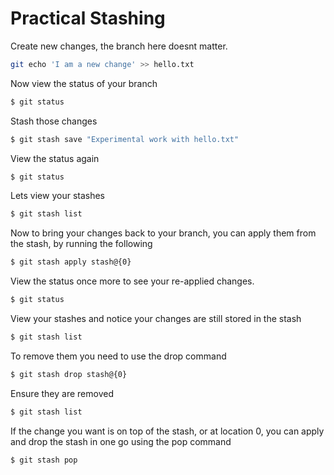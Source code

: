 # Practical Stashing

Create new changes, the branch here doesnt matter. 
```sh
git echo 'I am a new change' >> hello.txt
```

Now view the status of your branch
```sh
$ git status
```

Stash those changes
```sh
$ git stash save "Experimental work with hello.txt"
```

View the status again
```sh
$ git status
```

Lets view your stashes
```sh
$ git stash list
```

Now to bring your changes back to your branch, you can apply them from the stash, by running the following
```sh
$ git stash apply stash@{0}
```

View the status once more to see your re-applied changes.
```sh
$ git status
```

View your stashes and notice your changes are still stored in the stash
```sh
$ git stash list
```

To remove them you need to use the drop command
```sh
$ git stash drop stash@{0}
```

Ensure they are removed
```sh
$ git stash list
```

If the change you want is on top of the stash, or at location 0, you can apply and drop the stash in one go using the pop command
```sh
$ git stash pop
```